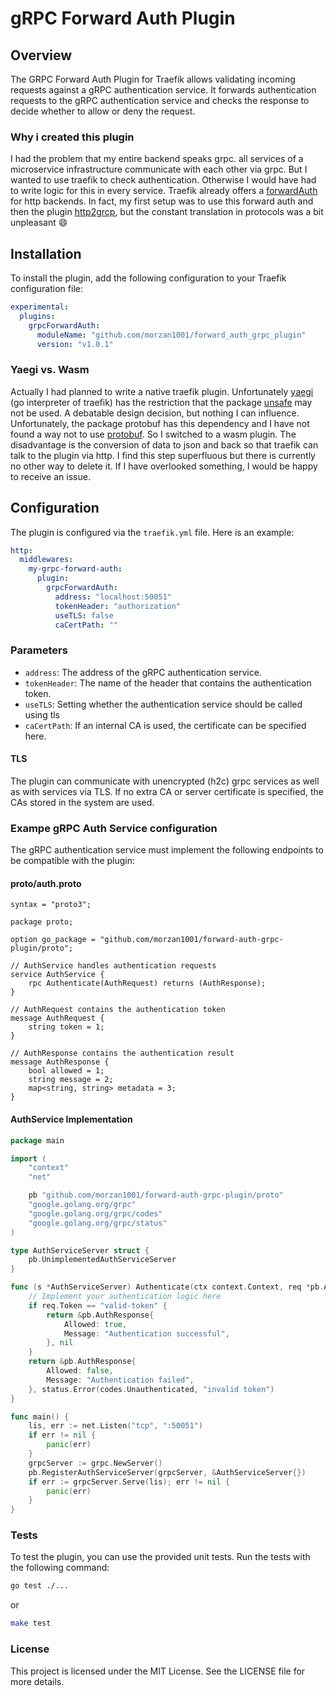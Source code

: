 # gRPC Forward Auth Plugin

## Overview

The GRPC Forward Auth Plugin for Traefik allows validating incoming requests against a gRPC authentication service. It forwards authentication requests to the gRPC authentication service and checks the response to decide whether to allow or deny the request.

### Why i created this plugin

I had the problem that my entire backend speaks grpc. all services of a microservice infrastructure communicate with each other via grpc. But I wanted to use traefik to check authentication. Otherwise I would have had to write logic for this in every service. Traefik already offers a [forwardAuth](https://doc.traefik.io/traefik/middlewares/http/forwardauth/) for http backends. In fact, my first setup was to use this forward auth and then the plugin [http2grcp](https://github.com/v-electrolux/http2grpc), but the constant translation in protocols was a bit unpleasant :smile:

## Installation

To install the plugin, add the following configuration to your Traefik configuration file:

```yaml
experimental:
  plugins:
    grpcForwardAuth:
      moduleName: "github.com/morzan1001/forward_auth_grpc_plugin"
      version: "v1.0.1"
```

### Yaegi vs. Wasm 

Actually I had planned to write a native traefik plugin. Unfortunately [yaegi](https://github.com/traefik/yaegi) (go interpreter of traefik) has the restriction that the package [unsafe](https://pkg.go.dev/unsafe) may not be used. A debatable design decision, but nothing I can influence. Unfortunately, the package protobuf has this dependency and I have not found a way not to use [protobuf](https://pkg.go.dev/google.golang.org/protobuf). So I switched to a wasm plugin. The disadvantage is the conversion of data to json and back so that traefik can talk to the plugin via http. I find this step superfluous but there is currently no other way to delete it. If I have overlooked something, I would be happy to receive an issue.

## Configuration

The plugin is configured via the `traefik.yml` file. Here is an example:

```yaml
http:
  middlewares:
    my-grpc-forward-auth:
      plugin:
        grpcForwardAuth:
          address: "localhost:50051"
          tokenHeader: "authorization"
          useTLS: false
          caCertPath: "" 
```

### Parameters

- `address`: The address of the gRPC authentication service.
- `tokenHeader`: The name of the header that contains the authentication token.
- `useTLS`: Setting whether the authentication service should be called using tls
- `caCertPath`: If an internal CA is used, the certificate can be specified here.

#### TLS

The plugin can communicate with unencrypted (h2c) grpc services as well as with services via TLS. If no extra CA or server certificate is specified, the CAs stored in the system are used.

### Exampe gRPC Auth Service configuration

The gRPC authentication service must implement the following endpoints to be compatible with the plugin:

#### proto/auth.proto

```proto3
syntax = "proto3";

package proto;

option go_package = "github.com/morzan1001/forward-auth-grpc-plugin/proto";

// AuthService handles authentication requests
service AuthService {
    rpc Authenticate(AuthRequest) returns (AuthResponse);
}

// AuthRequest contains the authentication token
message AuthRequest {
    string token = 1;
}

// AuthResponse contains the authentication result
message AuthResponse {
    bool allowed = 1;
    string message = 2;
    map<string, string> metadata = 3;
}
```

#### AuthService Implementation

```go
package main

import (
    "context"
    "net"

    pb "github.com/morzan1001/forward-auth-grpc-plugin/proto"
    "google.golang.org/grpc"
    "google.golang.org/grpc/codes"
    "google.golang.org/grpc/status"
)

type AuthServiceServer struct {
    pb.UnimplementedAuthServiceServer
}

func (s *AuthServiceServer) Authenticate(ctx context.Context, req *pb.AuthRequest) (*pb.AuthResponse, error) {
    // Implement your authentication logic here
    if req.Token == "valid-token" {
        return &pb.AuthResponse{
            Allowed: true,
            Message: "Authentication successful",
        }, nil
    }
    return &pb.AuthResponse{
        Allowed: false,
        Message: "Authentication failed",
    }, status.Error(codes.Unauthenticated, "invalid token")
}

func main() {
    lis, err := net.Listen("tcp", ":50051")
    if err != nil {
        panic(err)
    }
    grpcServer := grpc.NewServer()
    pb.RegisterAuthServiceServer(grpcServer, &AuthServiceServer{})
    if err := grpcServer.Serve(lis); err != nil {
        panic(err)
    }
}
```

### Tests

To test the plugin, you can use the provided unit tests. Run the tests with the following command:

```bash
go test ./...
```

or

```bash
make test
```

### License

This project is licensed under the MIT License. See the LICENSE file for more details.
